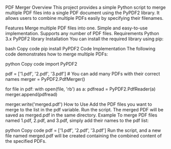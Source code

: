 PDF Merger
Overview
This project provides a simple Python script to merge multiple PDF files into a single PDF document using the PyPDF2 library. It allows users to combine multiple PDFs easily by specifying their filenames.

Features
Merge multiple PDF files into one.
Simple and easy-to-use implementation.
Supports any number of PDF files.
Requirements
Python 3.x
PyPDF2 library
Installation
You can install the required library using pip:

bash
Copy code
pip install PyPDF2
Code Implementation
The following code demonstrates how to merge multiple PDFs:

python
Copy code
import PyPDF2

pdf = ['1.pdf', '2.pdf', '3.pdf']  # You can add many PDFs with their correct names
merger = PyPDF2.PdfMerger()

for file in pdf:
    with open(file, 'rb') as a:
        pdfread = PyPDF2.PdfReader(a)
        merger.append(pdfread)

merger.write('merged.pdf')
How to Use
Add the PDF files you want to merge to the list in the pdf variable.
Run the script.
The merged PDF will be saved as merged.pdf in the same directory.
Example
To merge PDF files named 1.pdf, 2.pdf, and 3.pdf, simply add their names to the pdf list:

python
Copy code
pdf = ['1.pdf', '2.pdf', '3.pdf']
Run the script, and a new file named merged.pdf will be created containing the combined content of the specified PDFs.
